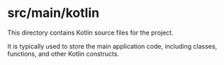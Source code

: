
# src/main/kotlin

This directory contains Kotlin source files for the project.

It is typically used to store the main application code, including classes, functions, and other Kotlin constructs.
